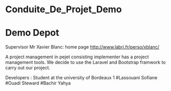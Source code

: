 # Conduite_De_Projet_Demo
# Demo Depot

Supervisor Mr Xavier Blanc: home page http://www.labri.fr/perso/xblanc/

A project management in pejet consisting implementer has a project management tools.
We decide to use the Laravel and Bootstrap framwork to carry out our project.



Developers :
Student at the university of Bordeaux 1
#Lassouani Sofiane
#Ouadi Steward
#Bachir Yahya

